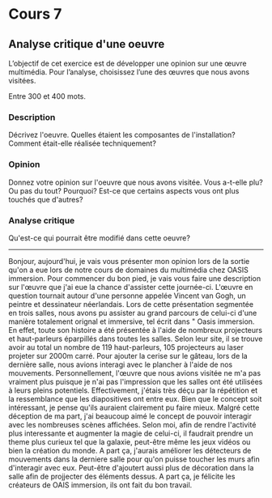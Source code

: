 # Cours 7
## Analyse critique d'une oeuvre

L’objectif de cet exercice est de développer une opinion sur une œuvre multimédia. Pour l’analyse, choisissez l’une des œuvres que nous avons visitées. 

Entre 300 et 400 mots. 

### Description
Décrivez l'oeuvre. Quelles étaient les composantes de l'installation? Comment était-elle réalisée techniquement? 

### Opinion
Donnez votre opinion sur l'oeuvre que nous avons visitée. Vous a-t-elle plu? Ou pas du tout? Pourquoi? Est-ce que certains aspects vous ont plus touchés que d'autres? 

### Analyse critique
Qu'est-ce qui pourrait être modifié dans cette oeuvre? 
_______________________________________________________________________________________________________________________________________________________________________

Bonjour, aujourd'hui, je vais vous présenter mon opinion lors de la sortie qu'on a eue lors de notre cours de domaines du multimédia chez OASIS immersion.
Pour commencer du bon pied, je vais vous faire une description sur l'œuvre que j'ai eue la chance d'assister cette journée-ci. L'œuvre en question tournait autour d'une personne appelée Vincent van Gogh, un peintre et dessinateur néerlandais.
Lors de cette présentation segmentée en trois salles, nous avons pu assister au grand parcours de celui-ci d'une manière totalement orignal et immersive, tel écrit dans " Oasis immersion.
En effet, toute son histoire a été présentée à l'aide de nombreux projecteurs et haut-parleurs éparpillés dans toutes les salles. Selon leur site, il se trouve avoir au total un nombre de 119 haut-parleurs, 105 projecteurs au laser projeter sur 2000m carré. Pour ajouter la cerise sur le gâteau, lors de la dernière salle, nous avions interagi avec le plancher à l'aide de nos mouvements.
Personnellement, l'œuvre que nous avions visitée ne m'a pas vraiment plus puisque je n'ai pas l'impression que les salles ont été utilisées à leurs pleins potentiels. Effectivement, j'étais très déçu par la répétition et la ressemblance que les diapositives ont entre eux.
Bien que le concept soit intéressant, je pense qu'ils auraient clairement pu faire mieux.
Malgré cette déception de ma part, j'ai beaucoup aimé le concept de pouvoir interagir avec les nombreuses scènes affichées. Selon moi, afin de rendre l'activité plus interessante et augmenter la magie de celui-ci, il faudrait prendre un theme plus curieux tel que la galaxie, peut-être même les jeux vidéos ou bien la création du monde.
A part ça, j'aurais améliorer les détecteurs de mouvements dans la derniere salle pour qu'on puisse toucher les murs afin d'interagir avec eux. Peut-être d'ajoutert aussi plus de décoration dans la salle afin de projjecter des éléments dessus.
A part ça, je félicite les créateurs de OAIS immersion, ils ont fait du bon travail.
